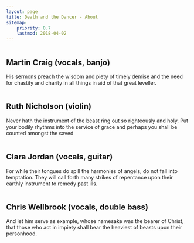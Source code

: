 ```yaml
---
layout: page
title: Death and the Dancer - About
sitemap:
    priority: 0.7
    lastmod: 2018-04-02
---
```


<section class="promo">
    <span class="image left"><img src="{{ "/images/martin.png" | absolute_url }}" alt=""></span>
    <div class="promo__body">
        <h2 class="promo__title">Martin Craig <span>(vocals, banjo)</span></h2>
        <p>
        His sermons preach the wisdom and piety of timely demise and the need for chastity and charity in all things in aid of that great leveller.
        </p>
    </div>
</section>

<section class="promo">
    <span class="image right"><img src="{{ "/images/ruth.png" | absolute_url }}" alt=""></span>
    <div class="promo__body">
        <h2 class="promo__title">Ruth Nicholson <span>(violin)</span></h2>
        <p>
        Never hath the instrument of the beast ring out so righteously and holy. Put your bodily rhythms into the service of grace and perhaps you shall be counted amongst the saved
        </p>
    </div>
</section>

<section class="promo">
    <span class="image left"><img src="{{ "/images/clara.png" | absolute_url }}" alt=""></span>
    <div class="promo__body">
        <h2 class="promo__title">Clara Jordan <span>(vocals, guitar)</span></h2>
        <p>
        For while their tongues do spill the harmonies of angels, do not fall into temptation. They will call forth many strikes of repentance upon their earthly instrument to remedy past ills.
        </p>
    </div>
</section>

<section class="promo">
    <span class="image right"><img src="{{ "/images/chris.png" | absolute_url }}" alt=""></span>
    <div class="promo__body">
        <h2 class="promo__title">Chris Wellbrook <span>(vocals, double bass)</span></h2>
        <p>
        And let him serve as example, whose namesake was the bearer of Christ, that those who act in impiety shall bear the heaviest of beasts upon their personhood.
        </p>
    </div>
</section>

